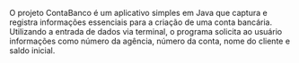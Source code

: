 
O projeto ContaBanco é um aplicativo simples em Java que captura e registra informações essenciais para a criação de uma conta bancária. Utilizando a entrada de dados via terminal, o programa solicita ao usuário informações como número da agência, número da conta, nome do cliente e saldo inicial.



